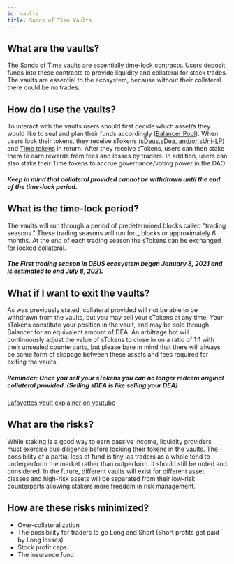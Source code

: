 ```yaml
---
id: vaults
title: Sands of Time Vaults
---
```


## What are the vaults?

The Sands of Time vaults are essentially time-lock contracts. Users deposit funds into these contracts to provide liquidity and collateral for stock trades.
The vaults are essential to the ecosystem, because without their collateral there could be no trades.

## How do I use the vaults?

To interact with the vaults users should first decide which asset/s they would like to seal and plan their funds accordingly ([Balancer Pool](https://pools.balancer.exchange/#/pool/0x1dc2948b6db34e38291090b825518c1e8346938b/)). When users lock their tokens, they receive sTokens ([sDeus,sDea, and/or sUni-LP](https://https://app.deus.finance/vaults)) and [Time tokens](timetoken) in return. After they receive sTokens, users can then stake them to earn rewards from fees and losses by traders. In addition, users can also stake their Time tokens to accrue governance/voting power in the DAO.
##### Keep in mind that collateral provided cannot be withdrawn until the end of the time-lock period.

## What is the time-lock period?

The vaults will run through a period of predetermined blocks called "trading seasons."
These trading seasons will run for _ blocks or approximately 6 months.
At the end of each trading season the sTokens can be exchanged for locked collateral.
##### The First trading season in DEUS ecosystem began January 8, 2021 and is estimated to end July 8, 2021.

## What if I want to exit the vaults?

As was previously stated, collateral provided will not be able to be withdrawn from the vaults, but you may sell your sTokens at any time.
Your sTokens constitute your position in the vault, and may be sold through Balancer for an equivalent amount of DEA.
An arbitrage bot will continuously adjust the value of sTokens to close in on a ratio of 1:1 with their unsealed counterparts, but please bare in mind that there will always be some form of slippage between these assets and fees required for exiting the vaults.
##### Reminder: Once you sell your sTokens you can no longer redeem original collateral provided. (Selling sDEA is like selling your DEA)


[Lafayettes vault explainer on youtube](https://www.youtube.com/watch?v=6IYS21C5C3c&feature=youtu.be)


## What are the risks?

While staking is a good way to earn passive income, liquidity providers must exercise due diligence before locking their tokens in the vaults.
The possibility of a partial loss of fund is tiny, as traders as a whole tend to underperform the market rather than outperform. It should still be noted and considered.
In the future, different vaults will exist for different asset classes and high-risk assets will be separated from their low-risk counterparts allowing stakers more freedom in risk management. 


## How are these risks minimized?

- Over-collateralization
- The possibility for traders to go Long and Short (Short profits get paid by Long losses)
- Stock profit caps
- The insurance fund


